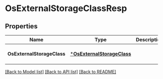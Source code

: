 # OsExternalStorageClassResp

## Properties
Name | Type | Description | Notes
------------ | ------------- | ------------- | -------------
**OsExternalStorageClass** | [***OsExternalStorageClass**](OSExternalStorageClass.md) |  | [optional] [default to null]

[[Back to Model list]](../README.md#documentation-for-models) [[Back to API list]](../README.md#documentation-for-api-endpoints) [[Back to README]](../README.md)


